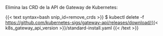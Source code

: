 ---
---
Elimina las CRD de la API de Gateway de Kubernetes:

{{< text syntax=bash snip_id=remove_crds >}}
$ kubectl delete -f https://github.com/kubernetes-sigs/gateway-api/releases/download/{{< k8s_gateway_api_version >}}/standard-install.yaml
{{< /text >}}
